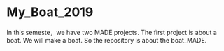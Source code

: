 # My_Boat_2019
In this semeste，we have two MADE projects. The first project is about a boat. We will make a boat. So the repository is about the boat_MADE.
